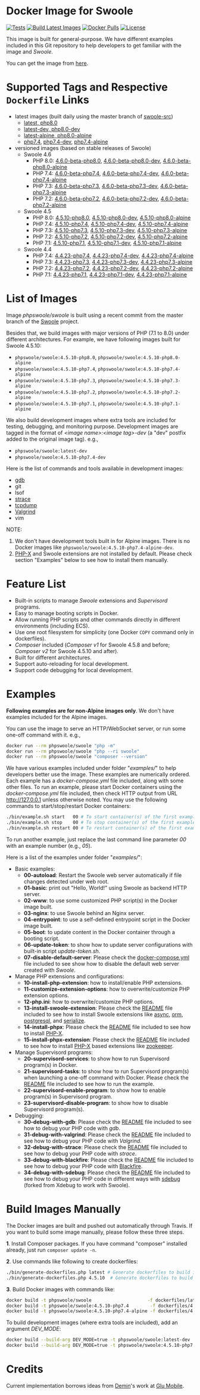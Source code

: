 # Docker Image for Swoole

[![Tests](https://github.com/swoole/docker-swoole/workflows/Tests/badge.svg)](https://github.com/swoole/docker-swoole/actions)
[![Build Latest Images](https://github.com/swoole/docker-swoole/workflows/Build%20Latest%20Images/badge.svg)](https://github.com/swoole/docker-swoole/actions)
[![Docker Pulls](https://img.shields.io/docker/pulls/phpswoole/swoole.svg)](https://hub.docker.com/r/phpswoole/swoole)
[![License](https://img.shields.io/badge/license-apache2-blue.svg)](https://github.com/swoole/docker-swoole/blob/master/LICENSE)

This image is built for general-purpose. We have different examples included in this Git repository to help developers
to get familiar with the image and _Swoole_.

You can get the image from [here](https://hub.docker.com/r/phpswoole/swoole).

# Supported Tags and Respective `Dockerfile` Links

* latest images (built daily using the master branch of [swoole-src](https://github.com/swoole/swoole-src))
    * [latest, php8.0](https://github.com/swoole/docker-swoole/blob/master/dockerfiles/latest/php8.0/cli/Dockerfile)
    * [latest-dev, php8.0-dev](https://github.com/swoole/docker-swoole/blob/master/dockerfiles/latest/php8.0/cli/Dockerfile)
    * [latest-alpine, php8.0-alpine](https://github.com/swoole/docker-swoole/blob/master/dockerfiles/latest/php8.0/alpine/Dockerfile)
    * [php7.4](https://github.com/swoole/docker-swoole/blob/master/dockerfiles/latest/php7.4/cli/Dockerfile), [php7.4-dev](https://github.com/swoole/docker-swoole/blob/master/dockerfiles/latest/php7.4/cli/Dockerfile), [php7.4-alpine](https://github.com/swoole/docker-swoole/blob/master/dockerfiles/latest/php7.4/alpine/Dockerfile)
* versioned images (based on stable releases of Swoole)
    * Swoole 4.6
        * PHP 8.0: [4.6.0-beta-php8.0](https://github.com/swoole/docker-swoole/blob/master/dockerfiles/4.6.0-beta/php8.0/cli/Dockerfile), [4.6.0-beta-php8.0-dev](https://github.com/swoole/docker-swoole/blob/master/dockerfiles/4.6.0-beta/php8.0/cli/Dockerfile), [4.6.0-beta-php8.0-alpine](https://github.com/swoole/docker-swoole/blob/master/dockerfiles/4.6.0-beta/php8.0/alpine/Dockerfile)
        * PHP 7.4: [4.6.0-beta-php7.4](https://github.com/swoole/docker-swoole/blob/master/dockerfiles/4.6.0-beta/php7.4/cli/Dockerfile), [4.6.0-beta-php7.4-dev](https://github.com/swoole/docker-swoole/blob/master/dockerfiles/4.6.0-beta/php7.4/cli/Dockerfile), [4.6.0-beta-php7.4-alpine](https://github.com/swoole/docker-swoole/blob/master/dockerfiles/4.6.0-beta/php7.4/alpine/Dockerfile)
        * PHP 7.3: [4.6.0-beta-php7.3](https://github.com/swoole/docker-swoole/blob/master/dockerfiles/4.6.0-beta/php7.3/cli/Dockerfile), [4.6.0-beta-php7.3-dev](https://github.com/swoole/docker-swoole/blob/master/dockerfiles/4.6.0-beta/php7.3/cli/Dockerfile), [4.6.0-beta-php7.3-alpine](https://github.com/swoole/docker-swoole/blob/master/dockerfiles/4.6.0-beta/php7.3/alpine/Dockerfile)
        * PHP 7.2: [4.6.0-beta-php7.2](https://github.com/swoole/docker-swoole/blob/master/dockerfiles/4.6.0-beta/php7.2/cli/Dockerfile), [4.6.0-beta-php7.2-dev](https://github.com/swoole/docker-swoole/blob/master/dockerfiles/4.6.0-beta/php7.2/cli/Dockerfile), [4.6.0-beta-php7.2-alpine](https://github.com/swoole/docker-swoole/blob/master/dockerfiles/4.6.0-beta/php7.2/alpine/Dockerfile)
    * Swoole 4.5
        * PHP 8.0: [4.5.10-php8.0](https://github.com/swoole/docker-swoole/blob/master/dockerfiles/4.5.10/php8.0/cli/Dockerfile), [4.5.10-php8.0-dev](https://github.com/swoole/docker-swoole/blob/master/dockerfiles/4.5.10/php8.0/cli/Dockerfile), [4.5.10-php8.0-alpine](https://github.com/swoole/docker-swoole/blob/master/dockerfiles/4.5.10/php8.0/alpine/Dockerfile)
        * PHP 7.4: [4.5.10-php7.4](https://github.com/swoole/docker-swoole/blob/master/dockerfiles/4.5.10/php7.4/cli/Dockerfile), [4.5.10-php7.4-dev](https://github.com/swoole/docker-swoole/blob/master/dockerfiles/4.5.10/php7.4/cli/Dockerfile), [4.5.10-php7.4-alpine](https://github.com/swoole/docker-swoole/blob/master/dockerfiles/4.5.10/php7.4/alpine/Dockerfile)
        * PHP 7.3: [4.5.10-php7.3](https://github.com/swoole/docker-swoole/blob/master/dockerfiles/4.5.10/php7.3/cli/Dockerfile), [4.5.10-php7.3-dev](https://github.com/swoole/docker-swoole/blob/master/dockerfiles/4.5.10/php7.3/cli/Dockerfile), [4.5.10-php7.3-alpine](https://github.com/swoole/docker-swoole/blob/master/dockerfiles/4.5.10/php7.3/alpine/Dockerfile)
        * PHP 7.2: [4.5.10-php7.2](https://github.com/swoole/docker-swoole/blob/master/dockerfiles/4.5.10/php7.2/cli/Dockerfile), [4.5.10-php7.2-dev](https://github.com/swoole/docker-swoole/blob/master/dockerfiles/4.5.10/php7.2/cli/Dockerfile), [4.5.10-php7.2-alpine](https://github.com/swoole/docker-swoole/blob/master/dockerfiles/4.5.10/php7.2/alpine/Dockerfile)
        * PHP 7.1: [4.5.10-php7.1](https://github.com/swoole/docker-swoole/blob/master/dockerfiles/4.5.10/php7.1/cli/Dockerfile), [4.5.10-php7.1-dev](https://github.com/swoole/docker-swoole/blob/master/dockerfiles/4.5.10/php7.1/cli/Dockerfile),  [4.5.10-php7.1-alpine](https://github.com/swoole/docker-swoole/blob/master/dockerfiles/4.5.10/php7.1/alpine/Dockerfile)
    * Swoole 4.4
        * PHP 7.4: [4.4.23-php7.4](https://github.com/swoole/docker-swoole/blob/master/dockerfiles/4.4.23/php7.4/cli/Dockerfile), [4.4.23-php7.4-dev](https://github.com/swoole/docker-swoole/blob/master/dockerfiles/4.4.23/php7.4/cli/Dockerfile), [4.4.23-php7.4-alpine](https://github.com/swoole/docker-swoole/blob/master/dockerfiles/4.4.23/php7.4/alpine/Dockerfile)
        * PHP 7.3: [4.4.23-php7.3](https://github.com/swoole/docker-swoole/blob/master/dockerfiles/4.4.23/php7.3/cli/Dockerfile), [4.4.23-php7.3-dev](https://github.com/swoole/docker-swoole/blob/master/dockerfiles/4.4.23/php7.3/cli/Dockerfile), [4.4.23-php7.3-alpine](https://github.com/swoole/docker-swoole/blob/master/dockerfiles/4.4.23/php7.3/alpine/Dockerfile)
        * PHP 7.2: [4.4.23-php7.2](https://github.com/swoole/docker-swoole/blob/master/dockerfiles/4.4.23/php7.2/cli/Dockerfile), [4.4.23-php7.2-dev](https://github.com/swoole/docker-swoole/blob/master/dockerfiles/4.4.23/php7.2/cli/Dockerfile), [4.4.23-php7.2-alpine](https://github.com/swoole/docker-swoole/blob/master/dockerfiles/4.4.23/php7.2/alpine/Dockerfile)
        * PHP 7.1: [4.4.23-php7.1](https://github.com/swoole/docker-swoole/blob/master/dockerfiles/4.4.23/php7.1/cli/Dockerfile), [4.4.23-php7.1-dev](https://github.com/swoole/docker-swoole/blob/master/dockerfiles/4.4.23/php7.1/cli/Dockerfile),  [4.4.23-php7.1-alpine](https://github.com/swoole/docker-swoole/blob/master/dockerfiles/4.4.23/php7.1/alpine/Dockerfile)

# List of Images

Image _phpswoole/swoole_ is built using a recent commit from the master branch of the [Swoole](https://github.com/swoole/swoole-src) project.

Besides that, we build images with major versions of PHP (7.1 to 8.0) under different architectures. For example, we have following images built for Swoole 4.5.10:

* `phpswoole/swoole:4.5.10-php8.0`, `phpswoole/swoole:4.5.10-php8.0-alpine`
* `phpswoole/swoole:4.5.10-php7.4`, `phpswoole/swoole:4.5.10-php7.4-alpine`
* `phpswoole/swoole:4.5.10-php7.3`, `phpswoole/swoole:4.5.10-php7.3-alpine`
* `phpswoole/swoole:4.5.10-php7.2`, `phpswoole/swoole:4.5.10-php7.2-alpine`
* `phpswoole/swoole:4.5.10-php7.1`, `phpswoole/swoole:4.5.10-php7.1-alpine`

We also build development images where extra tools are included for testing, debugging, and monitoring purpose.
Development images are tagged in the format of _&lt;image name&gt;:&lt;image tag&gt;-dev_ (a "dev" postfix added to the
original image tag). e.g.,

* `phpswoole/swoole:latest-dev`
* `phpswoole/swoole:4.5.10-php7.4-dev`

Here is the list of commands and tools available in development images:

* [gdb](https://www.gnu.org/s/gdb)
* git
* lsof
* [strace](https://strace.io)
* [tcpdump](https://www.tcpdump.org)
* [Valgrind](http://www.valgrind.org)
* vim

NOTE:

1. We don't have development tools built in for Alpine images. There is no Docker images like `phpswoole/swoole:4.5.10-php7.4-alpine-dev`.
2. [PHP-X](https://github.com/swoole/phpx) and Swoole extensions are not installed by default. Please check section "Examples" below to see how to install them manually.

# Feature List

* Built-in scripts to manage _Swoole_ extensions and _Supervisord_ programs.
* Easy to manage booting scripts in Docker.
* Allow running PHP scripts and other commands directly in different environments (including ECS).
* Use one root filesystem for simplicity (one Docker `COPY` command only in dockerfiles).
* _Composer_ included (_Composer v1_ for Swoole 4.5.8 and before; _Composer v2_ for Swoole 4.5.10 and after).
* Built for different architectures.
* Support auto-reloading for local development.
* Support code debugging for local development.

# Examples

**Following examples are for non-Alpine images only**. We don't have examples included for the Alpine images.

You can use the image to serve an HTTP/WebSocket server, or run some one-off command with it. e.g.,

```bash
docker run --rm phpswoole/swoole "php -m"
docker run --rm phpswoole/swoole "php --ri swoole"
docker run --rm phpswoole/swoole "composer --version"
```

We have various examples included under folder "_examples/_" to help developers better use the image. These examples are
numerically ordered. Each example has a _docker-compose.yml_ file included, along with some other files. To run an
example, please start Docker containers using the _docker-compose.yml_ file included, then check HTTP output from URL
http://127.0.0.1 unless otherwise noted. You may use the following commands to start/stop/restart Docker containers:

```bash
./bin/example.sh start   00 # To start container(s) of the first example.
./bin/example.sh stop    00 # To stop container(s) of the first example.
./bin/example.sh restart 00 # To restart container(s) of the first example.
```

To run another example, just replace the last command line parameter _00_ with an example number (e.g., _05_).

Here is a list of the examples under folder "_examples/_":

* Basic examples:
    * **00-autoload**: Restart the Swoole web server automatically if file changes detected under web root.
    * **01-basic**: print out "Hello, World!" using Swoole as backend HTTP server.
    * **02-www**: to use some customized PHP script(s) in the Docker image built.
    * **03-nginx**: to use Swoole behind an Nginx server.
    * **04-entrypoint**: to use a self-defined entrypoint script in the Docker image built.
    * **05-boot**: to update content in the Docker container through a booting script.
    * **06-update-token**: to show how to update server configurations with built-in script _update-token.sh_.
    * **07-disable-default-server**: Please check the [docker-compose.yml](https://github.com/swoole/docker-swoole/blob/master/examples/07-disable-default-server/docker-compose.yml) file included to see show how to disable the default web server created with _Swoole_.
* Manage PHP extensions and configurations:
    * **10-install-php-extension**: how to install/enable PHP extensions.
    * **11-customize-extension-options**: how to overwrite/customize PHP extension options.
    * **12-php.ini**: how to overwrite/customize PHP options.
    * **13-install-swoole-extension**: Please check the [README](https://github.com/swoole/docker-swoole/tree/master/examples/13-install-swoole-extension) file included to see how to install Swoole extensions like [async](https://github.com/swoole/ext-async), [orm](https://github.com/swoole/ext-orm), [postgresql](https://github.com/swoole/ext-postgresql), and [serialize](https://github.com/swoole/ext-serialize).
    * **14-install-phpx**: Please check the [README](https://github.com/swoole/docker-swoole/tree/master/examples/14-install-phpx) file included to see how to install [PHP-X](https://github.com/swoole/phpx).
    * **15-install-phpx-extension**: Please check the [README](https://github.com/swoole/docker-swoole/tree/master/examples/15-install-phpx-extension) file included to see how to install [PHP-X](https://github.com/swoole/phpx) based extensions like [zookeeper](https://github.com/swoole/ext-zookeeper).
* Manage Supervisord programs:
    * **20-supervisord-services**: to show how to run Supervisord program(s) in Docker.
    * **21-supervisord-tasks**: to show how to run Supervisord program(s) when launching a one-off command with Docker. Please check the [README](https://github.com/swoole/docker-swoole/tree/master/examples/21-supervisord-tasks) file included to see how to run the example.
    * **22-supervisord-enable-program**: to show how to enable program(s) in Supervisord program.
    * **23-supervisord-disable-program**: to show how to disable Supervisord program(s).
* Debugging:
    * **30-debug-with-gdb**: Please check the [README](https://github.com/swoole/docker-swoole/tree/master/examples/30-debug-with-gdb) file included to see how to debug your PHP code with _gdb_.
    * **31-debug-with-valgrind**: Please check the [README](https://github.com/swoole/docker-swoole/tree/master/examples/31-debug-with-valgrind) file included to see how to debug your PHP code with _Valgrind_.
    * **32-debug-with-strace**: Please check the [README](https://github.com/swoole/docker-swoole/tree/master/examples/32-debug-with-strace) file included to see how to debug your PHP code with _strace_.
    * **33-debug-with-blackfire**: Please check the [README](https://github.com/swoole/docker-swoole/tree/master/examples/33-debug-with-blackfire) file included to see how to debug your PHP code with [Blackfire](https://blackfire.io).
    * **34-debug-with-sdebug**: Please check the [README](https://github.com/swoole/docker-swoole/tree/master/examples/34-debug-with-sdebug) file included to see how to debug your PHP code in different ways with [sdebug](https://github.com/swoole/sdebug) (forked from Xdebug to work with Swoole).

# Build Images Manually

The Docker images are built and pushed out automatically through Travis. If you want to build some image manually, please
follow these three steps.

**1**. Install Composer packages. If you have command "composer" installed already, just run `composer update -n`.

**2**. Use commands like following to create dockerfiles:

```bash
./bin/generate-dockerfiles.php latest # Generate dockerfiles to build images from the master branch of Swoole.
./bin/generate-dockerfiles.php 4.5.10  # Generate dockerfiles to build images for Swoole 4.5.10.
```

**3**. Build Docker images with commands like:

```bash
docker build -t phpswoole/swoole                     -f dockerfiles/latest/php8.0/cli/Dockerfile   .
docker build -t phpswoole/swoole:4.5.10-php7.4        -f dockerfiles/4.5.10/php7.4/cli/Dockerfile    .
docker build -t phpswoole/swoole:4.5.10-php7.4-alpine -f dockerfiles/4.5.10/php7.4/alpine/Dockerfile .
```

To build development images (where extra tools are included), add an argument _DEV_MODE_:

```bash
docker build --build-arg DEV_MODE=true -t phpswoole/swoole:latest-dev       -f dockerfiles/latest/php8.0/cli/Dockerfile .
docker build --build-arg DEV_MODE=true -t phpswoole/swoole:4.5.10-php7.4-dev -f dockerfiles/4.5.10/php7.4/cli/Dockerfile  .
```

# Credits

Current implementation borrows ideas from [Demin](https://github.com/deminy)'s work at [Glu Mobile](https://glu.com).
